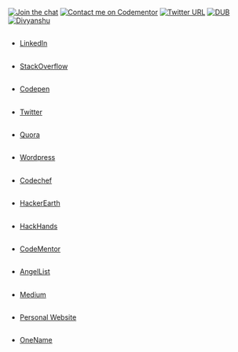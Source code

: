 
[![Join the chat](https://img.shields.io/badge/gitter-join%20chat%20%E2%86%92-brightgreen.svg)](https://gitter.im/divyanshu001)
[![Contact me on Codementor](https://cdn.codementor.io/badges/contact_me_github.svg)](https://www.codementor.io/divyanshurawat?utm_source=github&utm_medium=button&utm_term=divyanshurawat&utm_campaign=github)
[![Twitter URL](https://img.shields.io/twitter/url/http/shields.io.svg?style=social)](https://twitter.com/r46956)
[![DUB](https://img.shields.io/dub/l/vibe-d.svg?style=flat)](#)
[![Divyanshu](https://img.shields.io/badge/divyanshu-owner-brightgreen.svg?style=flat)](http://www.divyanshurawat.in)

##

* [LinkedIn](https://www.linkedin.com/in/divyanshu01/)

##

* [StackOverflow](http://stackoverflow.com/users/5763627/divyanshu-rawat)

##

* [Codepen](https://codepen.io/divyanshu-rawat/)

##
* [Twitter](https://twitter.com/r46956)

##

* [Quora](https://www.quora.com/profile/Divyanshu-Rawat-1)

##

* [Wordpress](https://divyanshu0001.wordpress.com/)

## 

* [Codechef](https://www.codechef.com/users/bootstrap007)

##

* [HackerEarth](https://www.hackerearth.com/@divyanshu.r46956)

## 

* [HackHands](https://hackhands.com/divyanshu_rawat/)

##

* [CodeMentor](https://www.codementor.io/divyanshurawat)

##

* [AngelList](https://angel.co/divyanshu-rawat)

##

* [Medium](https://medium.com/@divyanshurawat)

##

* [Personal Website](http://www.divyanshurawat.in/)

##

* [OneName](https://onename.com/divyanshu_rawat)



